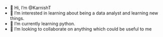 - 👋 Hi, I’m @KarnishT
- 👀 I’m interested in learning about being a data analyst and learning new things.
- 🌱 I’m currently learning python.
- 💞️ I’m looking to collaborate on anything which could be useful to me

<!---
KarnishT/KarnishT is a ✨ special ✨ repository because its `README.md` (this file) appears on your GitHub profile.
You can click the Preview link to take a look at your changes.
--->
